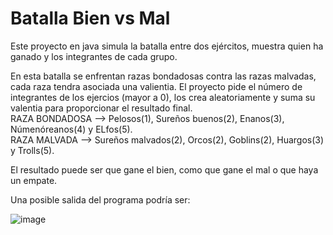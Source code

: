 # Batalla Bien vs Mal
Este proyecto en java simula la batalla entre dos ejércitos, muestra quien ha ganado y los integrantes de cada grupo.

En esta batalla se enfrentan razas bondadosas contra las razas malvadas, cada raza tendra asociada una valientia. El proyecto pide el número de integrantes de los ejercios (mayor a 0), los crea aleatoriamente y suma su valentia para proporcionar el resultado final.
    <br>RAZA BONDADOSA --> Pelosos(1), Sureños buenos(2), Enanos(3), Númenóreanos(4) y ELfos(5).
    <br>RAZA MALVADA --> Sureños malvados(2), Orcos(2), Goblins(2), Huargos(3) y Trolls(5).

El resultado puede ser que gane el bien, como que gane el mal o que haya un empate.

Una posible salida del programa podría ser:

![image](https://github.com/user-attachments/assets/de15e7c0-4f19-4343-8d52-5de07d5ef8ac)
